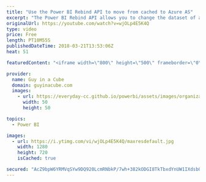 ```yaml
---
title: "Use the Power BI Rebind API to move from cached to Azure AS"
excerpt: "The Power BI Rebind API allows you to change the dataset of a report. Patrick shows how you can use the Power BI Rebind API to move from a cached dataset to a live connection on Azure Analysis Services.  PowerShell examples - https://github.com/Azure-Samples/powerbi-powershell  LET'S CONNECT!  Guy in"
originalUrl: https://youtube.com/watch?v=wjOLp4E5K4Q
type: video
price: Free
length: PT10M55S
publishedDateTime: 2018-03-21T13:53:06Z
heat: 51

featuredContent: "<iframe width=\"800\" height=\"500\" frameborder=\"0\" src=\"https://www.youtube.com/embed/wjOLp4E5K4Q\" allow=\"accelerometer; autoplay; encrypted-media; gyroscope; picture-in-picture\" allowfullscreen></iframe>"

provider:
  name: Guy in a Cube
  domain: guyinacube.com
  images:
    - url: https://everyday-cc.github.io/powerbi/assets/images/organizations/guyinacube.com-50x50.jpg
      width: 50
      height: 50

topics:
  - Power BI

images:
  - url: https://i.ytimg.com/vi/wjOLp4E5K4Q/maxresdefault.jpg
    width: 1280
    height: 720
    isCached: true

secured: "AcZ9bpW6YRMVqSYw9DQ920LcmRNbkP/7wh+382kODGI8TkTbxdYnUW1IXdsbOgstlEj6ZDrPvCZ5aTi+sA2HDmC5Z52VZ716Hq7lgr2pNEUbUF6nqCyVA+lIacK+HpbZlABMGY1v0bF4f1EIo3DR5/BFMc1z6ocqn6neOO1BUtSjyghl9BeCKrMtTKAy2GXTKRc/er6mIaVOdV5is7UDRU4sP7DxoNgiy2D5KEzlhLMcBPeQps5cwhCwhxjOl9kWEwU6oHa+hn3vVez1SRMKKOOALrKjjrroeNeds5WQNp6zkQ+vp4pvmhHLiLQdOwImsnF8UHyeNbQc9zBkB2+CJwmmf1XoSxAC9tpMeloYauxk4rO8wzAsznCjR3/90r+ajfOPUu7WAlpFksnmoFMMN/1XKccEbF3eXzvBGPGMk3w=;sAUfnrBS4CHbeelFyeLR+A=="
---
```


